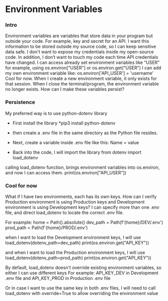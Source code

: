 # Environment Variables

### Intro

Environment variables are variables that store data in your program but outside your code.
For example, key and secret for an API. I want this information to be stored outside my source code, so I can keep sensitive data safe. 
I don't want to expose my credentials inside my open-source code. In addition, I don’t want to touch my code each time API credentials have changed. 
I can access already set environment variables like “USER” for example, using os.environ["USER"] or os.environ.get("USER")
I can add my own environment variable like: os.environ['API_USER'] = 'username'
Cool for now.
When I create a new environment variable, it only exists for that session. When I close the terminal/program, the environment variable no longer exists.
How can I make these variables persist?

### Persistence

My preferred way is to use python-dotenv library
*   First install the library 
*pip3 install python-dotenv
*   then create a .env file in the same directory as the Python file resides. 
*   Next, create a variable inside .env file like this: Name = value 

*   Back into the code, I will import the library 
from dotenv import load_dotenv

calling load_dotenv function, brings environment variables into os.environ, and now I can access them.
print(os.environ["API_USER"])

### Cool for now

What if I have two environments, each has its own keys. How can I verify Production environment is using Production keys and Development environment is using Development keys?
I can specify more than one .env file, and direct load_dotenv to locate the correct .env file.

For example:
    home = Path().absolute()
    dev_path = Path(f'{home}/DEV/.env')
    prod_path = Path(f'{home}/PROD/.env')

when I want to load the Development environment keys, I will use 
load_dotenv(dotenv_path=dev_path)
    print(os.environ.get("API_KEY"))
    
and when I want to load the Production environment keys, I will use 
load_dotenv(dotenv_path=prod_path)
    print(os.environ.get("API_KEY"))

By default, load_dotenv doesn't override existing environment variables, so either I can use different keys
For example:
API_KEY_DEV in Development .env file and 
API_KEY_PROD in Production .env file

Or in case I want to use the same key in both .env files, I will need to call load_dotenv with override=True to allow overriding the environment value 


